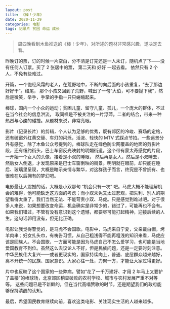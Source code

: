 ```yaml
---
layout: post
title: 《棒！少年》
date: 2020-11-29
categories: 电影 
tags: 记录片 贫困 命运 成长
---
```


> 周四晚看到木鱼推送的《棒！少年》，对所述的题材非常感兴趣，遂决定去看。

昨晚订的票，订的时候一片空白，分不清是订完还是一人未订，随机点了下——没有任何人订票。买了 2 张居中的票，
第二天和 好好 一起去看。 依然只有 2 个人，不免有些难过。

开篇，一个饱经风霜的老人，在荒野地中，不断的向后面的小孩重复，“去了那边好好干”。结尾，
那个小孩又回到了荒野，喊出了一句“大伯，可不要抛下我”，然后是微笑，举手，手掌的手指一只只蜷缩起来。

棒球，国内一个小众的运动；贫困儿童、留守儿童、孤儿，一个庞大的群体，不过在当今社会的信息洪流，
取同样是不被关注的一片浮萍。二者的结合，带来一种热烈与心酸的碰撞。从题材来说，非常亮眼。

影片（记录长片）的剪辑，个人认为足够的优秀，既有郊区的冷峻、赛场的定格，还有破窗外红黄交替、车灯的闪烁，活泼、轻快的 MTV 式踩点节拍。一些远景分外有感觉，除了木鱼公众号提到的，棒球队走在绿色防尘网覆盖的地面的剪影片段，还有纽约街头，巴士车窗反光映射的明媚街道。这个带有蒙太奇感觉的片段，一开始一个女人的头像，接着是小双的睡眼，
然后再是女人，然后是小双睡去，然后女人倒退，才发现原来是巴士车窗倒映的街景。明明就在眼前，却只能在睡后、玻璃里呈现，大概是暗示亲情与繁华，对这群孩子而言，终究是不曾拥有、也很难在以后拥有的梦幻吧。

电影最让人震撼的话，大概是小双那句 “机会只有一次” 吧。马虎大概不能理解机会的难得，他可能缺乏这方面的考虑；而小双未免又太过悲观，把失利、别人的期望看得太重了。我们当然无法、不能苛责小双、马虎。只是感觉到难过吧。对于很多人来说，如果想要改变命运，机会确实是非常少的，错过了，可能再也不会有。如果我们错过，不管有没有意识到这个遗憾，都要尽可能打起精神，迎接后续的人生。这句话卵用没有，但无比正确。

电影让我觉得警觉的，是马虎不会国歌。电影中，马虎来自宁夏，父亲戴白帽，烤羊肉串；妇女扎头巾，有祷告习惯，从自己粗浅得不能再粗浅的知识来看，马虎应该是回族人。不会国歌，一方面可能是因为马虎自己不怎么爱学习，也可能是当地爱国教育不到位。虽然这么去议论人不好，但是民族问题，还是一定要时刻注意。中华民族伟大复兴——或者更现实的，国家持续向上，普通、底层群众越来越好，离不开统一的民族、国家意识。大家心往一处，力聚一方，才能让大家过得更好。

片中也反映了这个国家的一些弊病，譬如“花了一千万建好、才用 2 年马上又要铲了盖楼”的棒球场，北京郊区稍显破败的农村学校、城市与农村发展严重不对等等。 这些问题已是不新鲜的，但在当代高唱赞歌的时节，还是期望我们的政府能够保持清醒的认知。

最后，希望国民教育继续向前，喜欢这类电影、关注现实生活的人越来越多。
